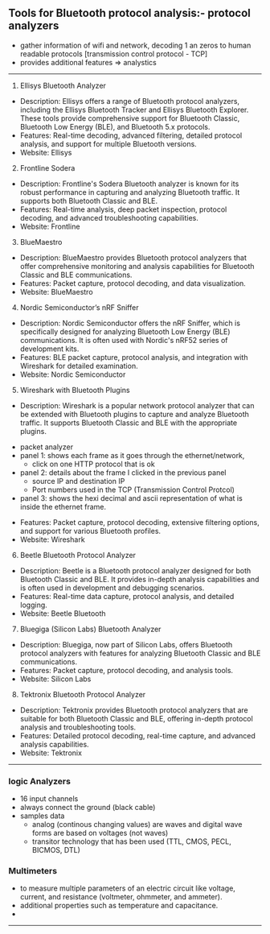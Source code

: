 ## Tools for Bluetooth protocol analysis:- protocol analyzers

- gather information of wifi and network, decoding 1 an zeros to human readable protocols [transmission control protocol - TCP]
- provides additional features => analystics

---

1. Ellisys Bluetooth Analyzer
* Description: Ellisys offers a range of Bluetooth protocol analyzers, including the Ellisys Bluetooth Tracker and Ellisys Bluetooth Explorer. These tools provide comprehensive support for Bluetooth Classic, Bluetooth Low Energy (BLE), and Bluetooth 5.x protocols.
* Features: Real-time decoding, advanced filtering, detailed protocol analysis, and support for multiple Bluetooth versions.
* Website: Ellisys

2. Frontline Sodera
* Description: Frontline's Sodera Bluetooth analyzer is known for its robust performance in capturing and analyzing Bluetooth traffic. It supports both Bluetooth Classic and BLE.
* Features: Real-time analysis, deep packet inspection, protocol decoding, and advanced troubleshooting capabilities.
* Website: Frontline

3. BlueMaestro
* Description: BlueMaestro provides Bluetooth protocol analyzers that offer comprehensive monitoring and analysis capabilities for Bluetooth Classic and BLE communications.
* Features: Packet capture, protocol decoding, and data visualization.
* Website: BlueMaestro

4. Nordic Semiconductor’s nRF Sniffer
* Description: Nordic Semiconductor offers the nRF Sniffer, which is specifically designed for analyzing Bluetooth Low Energy (BLE) communications. It is often used with Nordic's nRF52 series of development kits.
* Features: BLE packet capture, protocol analysis, and integration with Wireshark for detailed examination.
* Website: Nordic Semiconductor

5. Wireshark with Bluetooth Plugins
* Description: Wireshark is a popular network protocol analyzer that can be extended with Bluetooth plugins to capture and analyze Bluetooth traffic. It supports Bluetooth Classic and BLE with the appropriate plugins.

- packet analyzer
- panel 1: shows each frame as it goes through the ethernet/network,
  - click on one HTTP protocol that is ok
- panel 2: details about the frame I clicked in the previous panel
  - source IP and destination IP
  - Port numbers used in the TCP (Transmission Control Protcol)
- panel 3: shows the hexi decimal and ascii representation of what is inside the ethernet frame.

* Features: Packet capture, protocol decoding, extensive filtering options, and support for various Bluetooth profiles.
* Website: Wireshark

6. Beetle Bluetooth Protocol Analyzer
* Description: Beetle is a Bluetooth protocol analyzer designed for both Bluetooth Classic and BLE. It provides in-depth analysis capabilities and is often used in development and debugging scenarios.
* Features: Real-time data capture, protocol analysis, and detailed logging.
* Website: Beetle Bluetooth

7. Bluegiga (Silicon Labs) Bluetooth Analyzer
* Description: Bluegiga, now part of Silicon Labs, offers Bluetooth protocol analyzers with features for analyzing Bluetooth Classic and BLE communications.
* Features: Packet capture, protocol decoding, and analysis tools.
* Website: Silicon Labs

8. Tektronix Bluetooth Protocol Analyzer
* Description: Tektronix provides Bluetooth protocol analyzers that are suitable for both Bluetooth Classic and BLE, offering in-depth protocol analysis and troubleshooting tools.
* Features: Detailed protocol decoding, real-time capture, and advanced analysis capabilities.
* Website: Tektronix

---

### logic Analyzers 
- 16 input channels
- always connect the ground (black cable)
- samples data
  - analog (continous changing values) are waves and digital wave forms are based on voltages (not waves)
  - transitor technology that has been used (TTL, CMOS, PECL, BICMOS, DTL)

### Multimeters 
- to measure multiple parameters of an electric circuit like voltage, current, and resistance (voltmeter, ohmmeter, and ammeter).
- additional properties such as temperature and capacitance.
- 


---
